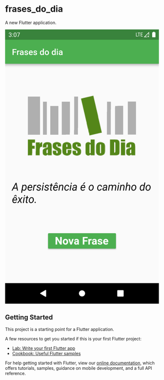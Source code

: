 # frases_do_dia

A new Flutter application.

<div>
  <img src="https://github.com/joellpaim/app-frases-do-dia-flutter/blob/master/images/Capture.PNG" alt="Screen">
</div>

## Getting Started

This project is a starting point for a Flutter application.

A few resources to get you started if this is your first Flutter project:

- [Lab: Write your first Flutter app](https://flutter.io/docs/get-started/codelab)
- [Cookbook: Useful Flutter samples](https://flutter.io/docs/cookbook)

For help getting started with Flutter, view our 
[online documentation](https://flutter.io/docs), which offers tutorials, 
samples, guidance on mobile development, and a full API reference.
